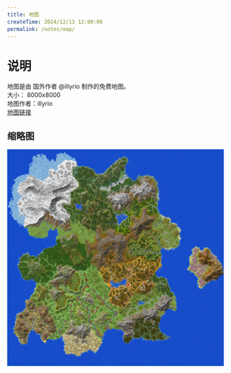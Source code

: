 ```yaml
---
title: 地图
createTime: 2024/12/13 12:00:00
permalink: /notes/map/
---
```


# 说明

地图是由 国外作者 @illyrio 制作的免费地图。<br>
大小： 8000x8000<br>
地图作者：illyrio<br>
[地图链接](https://www.planetminecraft.com/project/grand-roost-8000-x-8000-survival-landscape-map-1-20-structures-free-download/)

## 缩略图

<img src="/images/map-new.png" alt="map">



